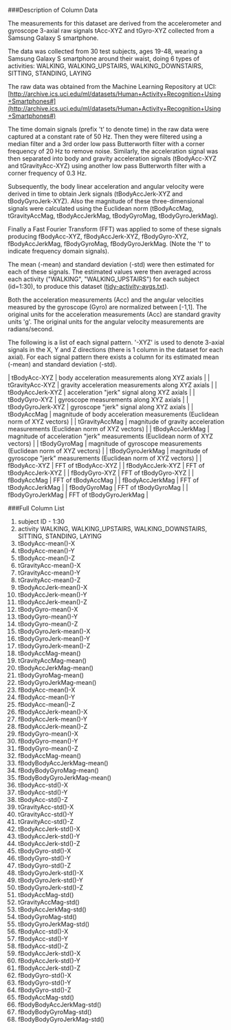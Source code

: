 

###Description of Column Data

The measurements for this dataset are derived from the accelerometer and
gyroscope 3-axial raw signals tAcc-XYZ and tGyro-XYZ collected from a
Samsung Galaxy S smartphone.  

The data was collected from 30 test subjects, ages 19-48, wearing a Samsung Galaxy S smartphone
around their waist, doing 6 types of activities:
WALKING, WALKING_UPSTAIRS, WALKING_DOWNSTAIRS, SITTING, STANDING, LAYING

The raw data was obtained from the Machine Learning Repository at UCI:
[http://archive.ics.uci.edu/ml/datasets/Human+Activity+Recognition+Using+Smartphones#](http://archive.ics.uci.edu/ml/datasets/Human+Activity+Recognition+Using+Smartphones#)

The time domain signals (prefix 't' to denote time) in the raw data were captured at a constant rate of 50 Hz. 
Then they were filtered using a median filter and a 3rd order low pass Butterworth
filter with a corner frequency of 20 Hz to remove noise. Similarly, the
acceleration signal was then separated into body and gravity acceleration
signals (tBodyAcc-XYZ and tGravityAcc-XYZ) using another low pass Butterworth
filter with a corner frequency of 0.3 Hz. 

Subsequently, the body linear acceleration and angular velocity were derived in
time to obtain Jerk signals (tBodyAccJerk-XYZ and tBodyGyroJerk-XYZ). Also the
magnitude of these three-dimensional signals were calculated using the
Euclidean norm (tBodyAccMag, tGravityAccMag, tBodyAccJerkMag, tBodyGyroMag,
tBodyGyroJerkMag). 

Finally a Fast Fourier Transform (FFT) was applied to some of these signals
producing fBodyAcc-XYZ, fBodyAccJerk-XYZ, fBodyGyro-XYZ, fBodyAccJerkMag,
fBodyGyroMag, fBodyGyroJerkMag. (Note the 'f' to indicate frequency
domain signals). 

The mean (-mean) and standard deviation (-std) were then estimated for each of 
these signals.  The estimated values were then averaged across each activity 
("WALKING", "WALKING_UPSTAIRS") for each subject (id=1:30), to produce this dataset ([tidy-activity-avgs.txt](tidy-activity-avgs.txt)).

Both the acceleration measurements (Acc) and the angular velocities measured by
the gyroscope (Gyro) are normalized between [-1,1].  The original units for
the acceleration measurements (Acc) are standard gravity units 'g'.  The original
units for the angular velocity measurements are radians/second.

The following is a list of each signal pattern.  '-XYZ' is used to denote 3-axial signals 
in the X, Y and Z directions (there is 1 column in the dataset for each axial).  For
each signal pattern there exists a column for its estimated mean (-mean) and standard
deviation (-std).

| tBodyAcc-XYZ              | body acceleration measurements along XYZ axials                                   |
| tGravityAcc-XYZ           | gravity acceleration measurements along XYZ axials                                |
| tBodyAccJerk-XYZ          | acceleration "jerk" signal along XYZ axials                                       |
| tBodyGyro-XYZ             | gyroscope measurements along XYZ axials                                           |
| tBodyGyroJerk-XYZ         | gyroscope "jerk" signal along XYZ axials                                          |
| tBodyAccMag               | magnitude of body acceleration measurements (Euclidean norm of XYZ vectors)       |
| tGravityAccMag            | magnitude of gravity acceleration measurements (Euclidean norm of XYZ vectors)    |
| tBodyAccJerkMag           | magnitude of acceleration "jerk" measurements (Euclidean norm of XYZ vectors)     |
| tBodyGyroMag              | magnitude of gyroscope measurements (Euclidean norm of XYZ vectors)               |
| tBodyGyroJerkMag          | magnitude of gyroscope "jerk" measurements (Euclidean norm of XYZ vectors)        |
| fBodyAcc-XYZ              | FFT of tBodyAcc-XYZ                                                               |
| fBodyAccJerk-XYZ          | FFT of tBodyAccJerk-XYZ                                                           |
| fBodyGyro-XYZ             | FFT of tBodyGyro-XYZ                                                              |
| fBodyAccMag               | FFT of tBodyAccMag                                                                |
| fBodyAccJerkMag           | FFT of tBodyAccJerkMag                                                            |
| fBodyGyroMag              | FFT of tBodyGyroMag                                                               |
| fBodyGyroJerkMag          | FFT of tBodyGyroJerkMag                                                           |


###Full Column List

1. subject                  ID - 1:30
1. activity                 WALKING, WALKING_UPSTAIRS, WALKING_DOWNSTAIRS, SITTING, STANDING, LAYING
1. tBodyAcc-mean()-X 
1. tBodyAcc-mean()-Y
1. tBodyAcc-mean()-Z
1. tGravityAcc-mean()-X
1. tGravityAcc-mean()-Y
1. tGravityAcc-mean()-Z
1. tBodyAccJerk-mean()-X
1. tBodyAccJerk-mean()-Y
1. tBodyAccJerk-mean()-Z
1. tBodyGyro-mean()-X
1. tBodyGyro-mean()-Y
1. tBodyGyro-mean()-Z
1. tBodyGyroJerk-mean()-X
1. tBodyGyroJerk-mean()-Y
1. tBodyGyroJerk-mean()-Z
1. tBodyAccMag-mean()
1. tGravityAccMag-mean()
1. tBodyAccJerkMag-mean()
1. tBodyGyroMag-mean()
1. tBodyGyroJerkMag-mean()
1. fBodyAcc-mean()-X
1. fBodyAcc-mean()-Y
1. fBodyAcc-mean()-Z
1. fBodyAccJerk-mean()-X
1. fBodyAccJerk-mean()-Y
1. fBodyAccJerk-mean()-Z
1. fBodyGyro-mean()-X
1. fBodyGyro-mean()-Y
1. fBodyGyro-mean()-Z
1. fBodyAccMag-mean()
1. fBodyBodyAccJerkMag-mean()
1. fBodyBodyGyroMag-mean()
1. fBodyBodyGyroJerkMag-mean()
1. tBodyAcc-std()-X
1. tBodyAcc-std()-Y
1. tBodyAcc-std()-Z
1. tGravityAcc-std()-X
1. tGravityAcc-std()-Y
1. tGravityAcc-std()-Z
1. tBodyAccJerk-std()-X
1. tBodyAccJerk-std()-Y
1. tBodyAccJerk-std()-Z
1. tBodyGyro-std()-X
1. tBodyGyro-std()-Y
1. tBodyGyro-std()-Z
1. tBodyGyroJerk-std()-X
1. tBodyGyroJerk-std()-Y
1. tBodyGyroJerk-std()-Z
1. tBodyAccMag-std()
1. tGravityAccMag-std()
1. tBodyAccJerkMag-std()
1. tBodyGyroMag-std()
1. tBodyGyroJerkMag-std()
1. fBodyAcc-std()-X
1. fBodyAcc-std()-Y
1. fBodyAcc-std()-Z
1. fBodyAccJerk-std()-X
1. fBodyAccJerk-std()-Y
1. fBodyAccJerk-std()-Z
1. fBodyGyro-std()-X
1. fBodyGyro-std()-Y
1. fBodyGyro-std()-Z
1. fBodyAccMag-std()
1. fBodyBodyAccJerkMag-std()
1. fBodyBodyGyroMag-std()
1. fBodyBodyGyroJerkMag-std()

